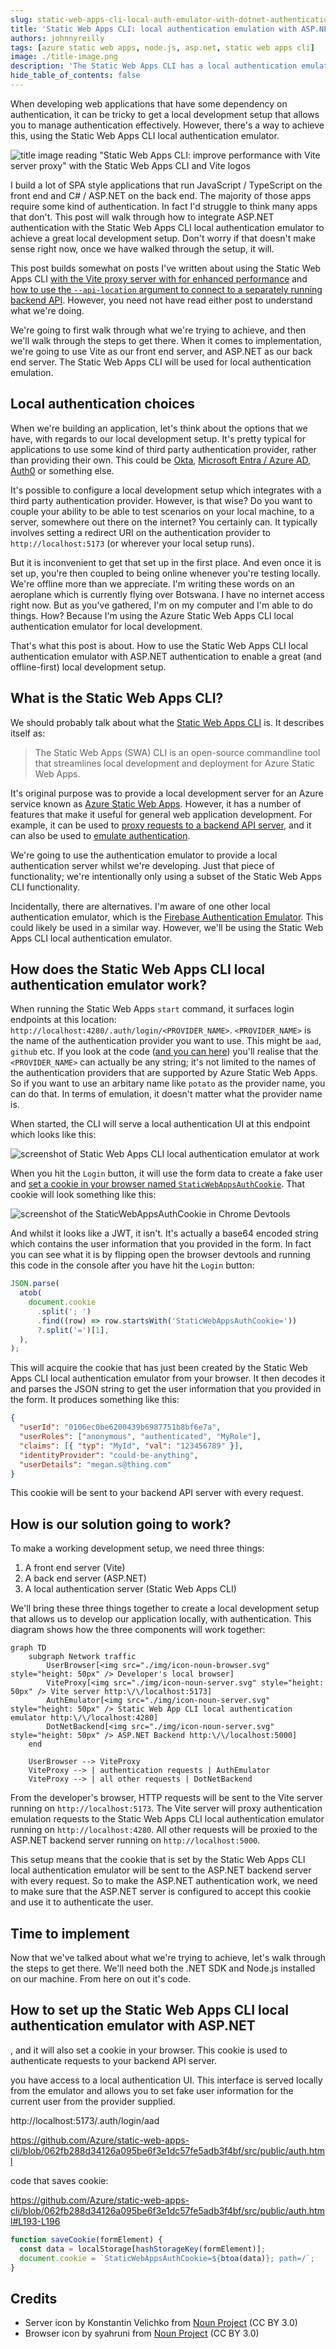 ```yaml
---
slug: static-web-apps-cli-local-auth-emulator-with-dotnet-authentication
title: 'Static Web Apps CLI: local authentication emulation with ASP.NET'
authors: johnnyreilly
tags: [azure static web apps, node.js, asp.net, static web apps cli]
image: ./title-image.png
description: 'The Static Web Apps CLI has a local authentication emulator. This is a useful tool for local development, and can be used with ASP.NET authentication. This post shows how.'
hide_table_of_contents: false
---
```


When developing web applications that have some dependency on authentication, it can be tricky to get a local development setup that allows you to manage authentication effectively. However, there's a way to achieve this, using the Static Web Apps CLI local authentication emulator.

![title image reading "Static Web Apps CLI: improve performance with Vite server proxy" with the Static Web Apps CLI and Vite logos](title-image.png)

I build a lot of SPA style applications that run JavaScript / TypeScript on the front end and C# / ASP.NET on the back end. The majority of those apps require some kind of authentication. In fact I'd struggle to think many apps that don't. This post will walk through how to integrate ASP.NET authentication with the Static Web Apps CLI local authentication emulator to achieve a great local development setup. Don't worry if that doesn't make sense right now, once we have walked through the setup, it will.

This post builds somewhat on posts I've written about using the Static Web Apps CLI [with the Vite proxy server with for enhanced performance](../2024-06-18-static-web-apps-cli-improve-performance-with-vite-server-proxy/index.md) and [how to use the `--api-location` argument to connect to a separately running backend API](../2023-05-20-static-web-apps-cli-node-18-could-not-connect-to-api/index.md). However, you need not have read either post to understand what we're doing.

We're going to first walk through what we're trying to achieve, and then we'll walk through the steps to get there. When it comes to implementation, we're going to use Vite as our front end server, and ASP.NET as our back end server. The Static Web Apps CLI will be used for local authentication emulation.

<!--truncate-->

## Local authentication choices

When we're building an application, let's think about the options that we have, with regards to our local development setup. It's pretty typical for applications to use some kind of third party authentication provider, rather than providing their own. This could be [Okta](https://www.okta.com/), [Microsoft Entra / Azure AD](https://learn.microsoft.com/en-us/entra/identity/authentication/overview-authentication), [Auth0](https://auth0.com/) or something else.

It's possible to configure a local development setup which integrates with a third party authentication provider. However, is that wise? Do you want to couple your ability to be able to test scenarios on your local machine, to a server, somewhere out there on the internet? You certainly can. It typically involves setting a redirect URI on the authentication provider to `http://localhost:5173` (or wherever your local setup runs).

But it is inconvenient to get that set up in the first place. And even once it is set up, you're then coupled to being online whenever you're testing locally. We're offline more than we appreciate. I'm writing these words on an aeroplane which is currently flying over Botswana. I have no internet access right now. But as you've gathered, I'm on my computer and I'm able to do things. How? Because I'm using the Azure Static Web Apps CLI local authentication emulator for local development.

That's what this post is about. How to use the Static Web Apps CLI local authentication emulator with ASP.NET authentication to enable a great (and offline-first) local development setup.

## What is the Static Web Apps CLI?

We should probably talk about what the [Static Web Apps CLI](https://azure.github.io/static-web-apps-cli/) is. It describes itself as:

> The Static Web Apps (SWA) CLI is an open-source commandline tool that streamlines local development and deployment for Azure Static Web Apps.

It's original purpose was to provide a local development server for an Azure service known as [Azure Static Web Apps](https://learn.microsoft.com/en-us/azure/static-web-apps/). However, it has a number of features that make it useful for general web application development. For example, it can be used to [proxy requests to a backend API server](https://azure.github.io/static-web-apps-cli/docs/cli/swa-start#serve-both-the-front-end-app-and-api), and it can also be used to [emulate authentication](https://azure.github.io/static-web-apps-cli/docs/cli/local-auth).

We're going to use the authentication emulator to provide a local authentication server whilst we're developing. Just that piece of functionality; we're intentionally only using a subset of the Static Web Apps CLI functionality.

Incidentally, there are alternatives. I'm aware of one other local authentication emulator, which is the [Firebase Authentication Emulator](https://firebase.google.com/docs/emulator-suite/connect_auth). This could likely be used in a similar way. However, we'll be using the Static Web Apps CLI local authentication emulator.

## How does the Static Web Apps CLI local authentication emulator work?

When running the Static Web Apps `start` command, it surfaces login endpoints at this location: `http://localhost:4280/.auth/login/<PROVIDER_NAME>`. `<PROVIDER_NAME>` is the name of the authentication provider you want to use. This might be `aad`, `github` etc. If you look at the code ([and you can here](https://github.com/Azure/static-web-apps-cli/blob/062fb288d34126a095be6f3e1dc57fe5adb3f4bf/src/public/auth.html)) you'll realise that the `<PROVIDER_NAME>` can actually be any string; it's not limited to the names of the authentication providers that are supported by Azure Static Web Apps. So if you want to use an arbitary name like `potato` as the provider name, you can do that. In terms of emulation, it doesn't matter what the provider name is.

When started, the CLI will serve a local authentication UI at this endpoint which looks like this:

![screenshot of Static Web Apps CLI local authentication emulator at work](swa-cli-local-auth.png)

When you hit the `Login` button, it will use the form data to create a fake user and [set a cookie in your browser named `StaticWebAppsAuthCookie`](https://github.com/Azure/static-web-apps-cli/blob/062fb288d34126a095be6f3e1dc57fe5adb3f4bf/src/public/auth.html#L193-L196). That cookie will look something like this:

![screenshot of the StaticWebAppsAuthCookie in Chrome Devtools](screenshot-staticwebappsauthcookie.png)

And whilst it looks like a JWT, it isn't. It's actually a base64 encoded string which contains the user information that you provided in the form. In fact you can see what it is by flipping open the browser devtools and running this code in the console after you have hit the `Login` button:

```js
JSON.parse(
  atob(
    document.cookie
      .split('; ')
      .find((row) => row.startsWith('StaticWebAppsAuthCookie='))
      ?.split('=')[1],
  ),
);
```

This will acquire the cookie that has just been created by the Static Web Apps CLI local authentication emulator from your browser. It then decodes it and parses the JSON string to get the user information that you provided in the form. It produces something like this:

```json
{
  "userId": "0106ec0be6200439b6987751b8bf6e7a",
  "userRoles": ["anonymous", "authenticated", "MyRole"],
  "claims": [{ "typ": "MyId", "val": "123456789" }],
  "identityProvider": "could-be-anything",
  "userDetails": "megan.s@thing.com"
}
```

This cookie will be sent to your backend API server with every request.

## How is our solution going to work?

To make a working development setup, we need three things:

1. A front end server (Vite)
2. A back end server (ASP.NET)
3. A local authentication server (Static Web Apps CLI)

We'll bring these three things together to create a local development setup that allows us to develop our application locally, with authentication. This diagram shows how the three components will work together:

```mermaid
graph TD
    subgraph Network traffic
        UserBrowser[<img src="./img/icon-noun-browser.svg" style="height: 50px" /> Developer's local browser]
        ViteProxy[<img src="./img/icon-noun-server.svg" style="height: 50px" /> Vite server http:\/\/localhost:5173]
        AuthEmulator[<img src="./img/icon-noun-server.svg" style="height: 50px" /> Static Web App CLI local authentication emulator http:\/\/localhost:4280]
        DotNetBackend[<img src="./img/icon-noun-server.svg" style="height: 50px" /> ASP.NET Backend http:\/\/localhost:5000]
    end

    UserBrowser --> ViteProxy
    ViteProxy --> | authentication requests | AuthEmulator
    ViteProxy --> | all other requests | DotNetBackend
```

From the developer's browser, HTTP requests will be sent to the Vite server running on `http://localhost:5173`. The Vite server will proxy authentication emulation requests to the Static Web Apps CLI local authentication emulator running on `http://localhost:4280`. All other requests will be proxied to the ASP.NET backend server running on `http://localhost:5000`.

This setup means that the cookie that is set by the Static Web Apps CLI local authentication emulator will be sent to the ASP.NET backend server with every request. So to make the ASP.NET authentication work, we need to make sure that the ASP.NET server is configured to accept this cookie and use it to authenticate the user.

## Time to implement

Now that we've talked about what we're trying to achieve, let's walk through the steps to get there. We'll need both the .NET SDK and Node.js installed on our machine. From here on out it's code.

## How to set up the Static Web Apps CLI local authentication emulator with ASP.NET

, and it will also set a cookie in your browser. This cookie is used to authenticate requests to your backend API server.

you have access to a local authentication UI. This interface is served locally from the emulator and allows you to set fake user information for the current user from the provider supplied.

http://localhost:5173/.auth/login/aad

https://github.com/Azure/static-web-apps-cli/blob/062fb288d34126a095be6f3e1dc57fe5adb3f4bf/src/public/auth.html

code that saves cookie:

https://github.com/Azure/static-web-apps-cli/blob/062fb288d34126a095be6f3e1dc57fe5adb3f4bf/src/public/auth.html#L193-L196

```js
function saveCookie(formElement) {
  const data = localStorage[hashStorageKey(formElement)];
  document.cookie = `StaticWebAppsAuthCookie=${btoa(data)}; path=/`;
}
```

## Credits

- Server icon by Konstantin Velichko from [Noun Project](https://thenounproject.com/browse/icons/term/server/) (CC BY 3.0)
- Browser icon by syahruni from [Noun Project](https://thenounproject.com/browse/icons/term/browser/) (CC BY 3.0)
